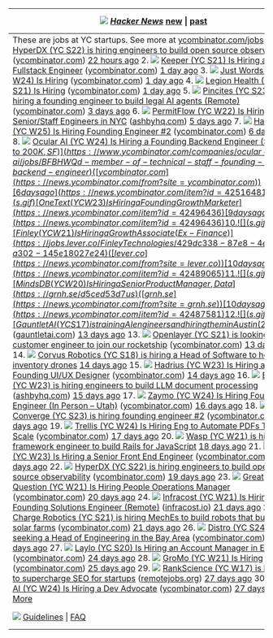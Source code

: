 | [![](y18.svg)](https://news.ycombinator.com) *[Hacker News](https://news.ycombinator.com/news)* [new](https://news.ycombinator.com/newest) \| [past](https://news.ycombinator.com/front) | [comments](https://news.ycombinator.com/newcomments) | [ask](https://news.ycombinator.com/ask) | [show](https://news.ycombinator.com/show) | [jobs](https://news.ycombinator.com/jobs) | [submit](https://news.ycombinator.com/submit) [login](https://news.ycombinator.com/login?goto=jobs) | |
| - | - | - | - | - | - | - |
| These are jobs at YC startups. See more at [ycombinator.com/jobs](https://www.ycombinator.com/jobs). 1. ![](s.gif) [HyperDX (YC S22) is hiring engineers to build open source observability](https://www.ycombinator.com/companies/hyperdx/jobs) ([ycombinator.com](https://news.ycombinator.com/from?site=ycombinator.com)) [22 hours ago](https://news.ycombinator.com/item?id=42567286) 2. ![](s.gif) [Keeper (YC S21) Is Hiring a Senior Fullstack Engineer](https://www.ycombinator.com/companies/keeper/jobs/fLwv59z-senior-fullstack-engineer) ([ycombinator.com](https://news.ycombinator.com/from?site=ycombinator.com)) [1 day ago](https://news.ycombinator.com/item?id=42565523) 3. ![](s.gif) [Just Words (YC W24) Is Hiring](https://www.ycombinator.com/companies/just-words/jobs/lwVZeEN-sr-software-engineer-frontend) ([ycombinator.com](https://news.ycombinator.com/from?site=ycombinator.com)) [1 day ago](https://news.ycombinator.com/item?id=42561787) 4. ![](s.gif) [Legion Health (YC S21) Is Hiring](https://www.ycombinator.com/companies/legion-health/jobs/YvUSGxj-mid-level-full-stack-engineer-ai-native-telepsychiatry-legion-health-usa) ([ycombinator.com](https://news.ycombinator.com/from?site=ycombinator.com)) [1 day ago](https://news.ycombinator.com/item?id=42559967) 5. ![](s.gif) [Pincites (YC S23) is hiring a founding engineer to build legal AI agents (Remote)](https://www.ycombinator.com/companies/pincites/jobs) ([ycombinator.com](https://news.ycombinator.com/from?site=ycombinator.com)) [3 days ago](https://news.ycombinator.com/item?id=42548551) 6. ![](s.gif) [PermitFlow (YC W22) Is Hiring Senior/Staff Engineers in NYC](https://jobs.ashbyhq.com/permitflow?departmentId=d33195eb-8978-4439-abc6-5a8a072de808) ([ashbyhq.com](https://news.ycombinator.com/from?site=ashbyhq.com)) [5 days ago](https://news.ycombinator.com/item?id=42530418) 7. ![](s.gif) [Harper (YC W25) Is Hiring Founding Engineer #2](https://www.ycombinator.com/companies/harper/jobs/y8KjuRZ-founding-ai-engineer) ([ycombinator.com](https://news.ycombinator.com/from?site=ycombinator.com)) [6 days ago](https://news.ycombinator.com/item?id=42521503) 8. ![](s.gif) [Ocular AI (YC W24) Is Hiring a Founding Backend Engineer ($120K to $200K, SF)](https://www.ycombinator.com/companies/ocular-ai/jobs/BFBHWQd-member-of-technical-staff-founding-backend-engineer) ([ycombinator.com](https://news.ycombinator.com/from?site=ycombinator.com)) [6 days ago](https://news.ycombinator.com/item?id=42516481) 9. ![](s.gif) [OneText (YC W23) Is Hiring a Founding Growth Marketer](https://news.ycombinator.com/item?id=42496436) [9 days ago](https://news.ycombinator.com/item?id=42496436) 10. ![](s.gif) [Finley (YC W21) Is Hiring a Growth Associate (Ex-Finance)](https://jobs.lever.co/FinleyTechnologies/429dc338-87e8-4ed7-a302-145e18027e24) ([lever.co](https://news.ycombinator.com/from?site=lever.co)) [10 days ago](https://news.ycombinator.com/item?id=42489065) 11. ![](s.gif) [MindsDB (YC W20) Is Hiring a Senior Product Manager, Data](https://grnh.se/d5ced53d7us) ([grnh.se](https://news.ycombinator.com/from?site=grnh.se)) [10 days ago](https://news.ycombinator.com/item?id=42487581) 12. ![](s.gif) [Gauntlet AI (YC S17) is training AI engineers and hiring them in Austin ($200k/yr)](https://gauntletai.com) ([gauntletai.com](https://news.ycombinator.com/from?site=gauntletai.com)) [13 days ago](https://news.ycombinator.com/item?id=42470386) 13. ![](s.gif) [Openlayer (YC S21) is looking for a customer engineer to join our rocketship](https://www.ycombinator.com/companies/openlayer/jobs/yIE9WI3-customer-engineer) ([ycombinator.com](https://news.ycombinator.com/from?site=ycombinator.com)) [13 days ago](https://news.ycombinator.com/item?id=42465661) 14. ![](s.gif) [Corvus Robotics (YC S18) is hiring a Head of Software to help inventory drones](https://news.ycombinator.com/item?id=42455372) [14 days ago](https://news.ycombinator.com/item?id=42455372) 15. ![](s.gif) [Hadrius (YC W23) Is Hiring a Founding UI/UX Designer](https://www.ycombinator.com/companies/hadrius/jobs/ObynDF9-founding-ui-ux-designer) ([ycombinator.com](https://news.ycombinator.com/from?site=ycombinator.com)) [14 days ago](https://news.ycombinator.com/item?id=42452315) 16. ![](s.gif) [Extend (YC W23) is hiring engineers to build LLM document processing](https://jobs.ashbyhq.com/extend/9d4d8974-bd9b-432d-84ec-8268e5a8ed37) ([ashbyhq.com](https://news.ycombinator.com/from?site=ashbyhq.com)) [15 days ago](https://news.ycombinator.com/item?id=42449798) 17. ![](s.gif) [Zaymo (YC W24) Is Hiring Founding Engineer (In Person – Utah)](https://www.ycombinator.com/companies/zaymo/jobs/xGeVSF8-founding-engineer) ([ycombinator.com](https://news.ycombinator.com/from?site=ycombinator.com)) [16 days ago](https://news.ycombinator.com/item?id=42440669) 18. ![](s.gif) [Converge (YC S23) is hiring founding engineer #2](https://www.ycombinator.com/companies/converge/jobs/GQWZ40Z-founding-engineer-2-at-1m-arr) ([ycombinator.com](https://news.ycombinator.com/from?site=ycombinator.com)) [16 days ago](https://news.ycombinator.com/item?id=42432876) 19. ![](s.gif) [Trellis (YC W24) Is Hiring Eng to Automate PDFs Task at Scale](https://ycombinator.com/companies/trellis/jobs/7vGTphf-founding-engineer-backend-ai) ([ycombinator.com](https://news.ycombinator.com/from?site=ycombinator.com)) [17 days ago](https://news.ycombinator.com/item?id=42424484) 20. ![](s.gif) [Wasp (YC W21) is hiring a framework engineer to build Rails for JavaScript](https://news.ycombinator.com/item?id=42418157) [18 days ago](https://news.ycombinator.com/item?id=42418157) 21. ![](s.gif) [Fern (YC W23) Is Hiring a Senior Front End Engineer](https://www.ycombinator.com/companies/fern/jobs/UJemKYf-senior-frontend-engineer) ([ycombinator.com](https://news.ycombinator.com/from?site=ycombinator.com)) [19 days ago](https://news.ycombinator.com/item?id=42416513) 22. ![](s.gif) [HyperDX (YC S22) is hiring engineers to build open source observability](https://www.ycombinator.com/companies/hyperdx/jobs) ([ycombinator.com](https://news.ycombinator.com/from?site=ycombinator.com)) [19 days ago](https://news.ycombinator.com/item?id=42410233) 23. ![](s.gif) [Great Question (YC W21) Is Hiring People Operations Manager](https://www.ycombinator.com/companies/great-question/jobs/QnZ7Jyj-great-question-w21-is-hiring-people-operations-manager-to-democratize-ux-research-at-scale) ([ycombinator.com](https://news.ycombinator.com/from?site=ycombinator.com)) [20 days ago](https://news.ycombinator.com/item?id=42400931) 24. ![](s.gif) [Infracost (YC W21) Is Hiring a Founding Solutions Engineer (Remote)](https://www.infracost.io/join-the-team) ([infracost.io](https://news.ycombinator.com/from?site=infracost.io)) [21 days ago](https://news.ycombinator.com/item?id=42398449) 25. ![](s.gif) [Charge Robotics (YC S21) is hiring MechEs to build robots that build solar farms](https://www.ycombinator.com/companies/charge-robotics/jobs/ml4f9l4-senior-mechanical-engineer) ([ycombinator.com](https://news.ycombinator.com/from?site=ycombinator.com)) [21 days ago](https://news.ycombinator.com/item?id=42389895) 26. ![](s.gif) [Distro (YC S24) is seeking a Head of Engineering in the Bay Area](https://www.ycombinator.com/companies/distro/jobs/XGMjSPe-head-of-engineering) ([ycombinator.com](https://news.ycombinator.com/from?site=ycombinator.com)) [22 days ago](https://news.ycombinator.com/item?id=42381433) 27. ![](s.gif) [Laylo (YC S20) Is Hiring an Account Manager in EU/UK](https://www.ycombinator.com/companies/laylo/jobs/AzoXzbT-uk-eu-account-manager) ([ycombinator.com](https://news.ycombinator.com/from?site=ycombinator.com)) [24 days ago](https://news.ycombinator.com/item?id=42365380) 28. ![](s.gif) [GroMo (YC W21) Is Hiring](https://www.ycombinator.com/companies/gromo/jobs/pZHrmBK-senior-executive-finance) ([ycombinator.com](https://news.ycombinator.com/from?site=ycombinator.com)) [25 days ago](https://news.ycombinator.com/item?id=42354152) 29. ![](s.gif) [RankScience (YC W17) is hiring to supercharge SEO for startups](https://remotejobs.org/companies/rankscience-remote-jobs) ([remotejobs.org](https://news.ycombinator.com/from?site=remotejobs.org)) [27 days ago](https://news.ycombinator.com/item?id=42338986) 30. ![](s.gif) [Zep AI (YC W24) Is Hiring a Dev Advocate](https://www.ycombinator.com/companies/zep-ai/jobs/MTpb6pB-developer-advocate) ([ycombinator.com](https://news.ycombinator.com/from?site=ycombinator.com)) [27 days ago](https://news.ycombinator.com/item?id=42332695) [More](https://news.ycombinator.com/jobs?next=42330812&n=31) | | | | | | |
| ![](s.gif) [Guidelines](https://news.ycombinator.com/newsguidelines.html) \| [FAQ](https://news.ycombinator.com/newsfaq.html) | [Lists](https://news.ycombinator.com/lists) | [API](https://github.com/HackerNews/API) | [Security](https://news.ycombinator.com/security.html) | [Legal](https://www.ycombinator.com/legal/) | [Apply to YC](https://www.ycombinator.com/apply/) | [Contact](https://news.ycombinator.com/mailto:hn@ycombinator.com) Search: |